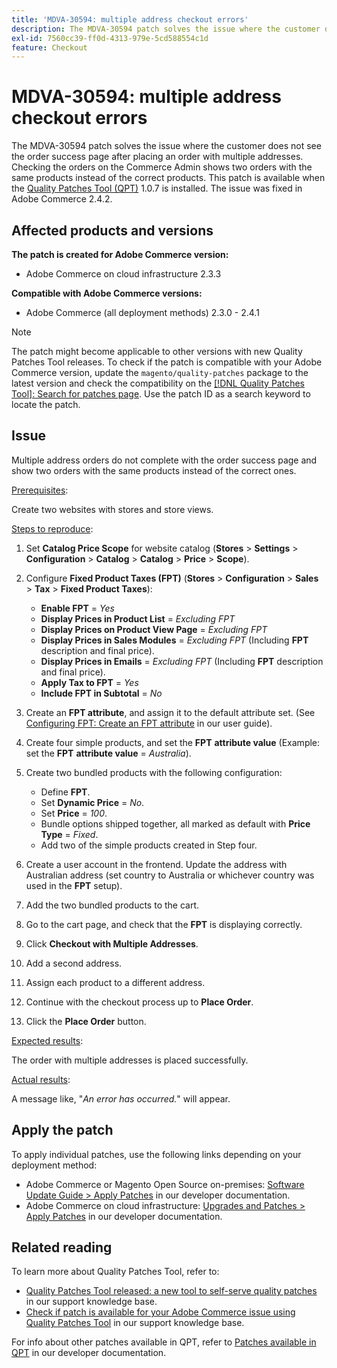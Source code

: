 ```yaml
---
title: 'MDVA-30594: multiple address checkout errors'
description: The MDVA-30594 patch solves the issue where the customer does not see the order success page after placing an order with multiple addresses. Checking the orders on the Commerce Admin shows two orders with the same products instead of the correct products. This patch is available when the [Quality Patches Tool (QPT)](/help/announcements/adobe-commerce-announcements/magento-quality-patches-released-new-tool-to-self-serve-quality-patches.md) 1.0.7 is installed. The issue was fixed in Adobe Commerce 2.4.2.
exl-id: 7560cc39-ff0d-4313-979e-5cd588554c1d
feature: Checkout
---
```

# MDVA-30594: multiple address checkout errors

The MDVA-30594 patch solves the issue where the customer does not see the order success page after placing an order with multiple addresses. Checking the orders on the Commerce Admin shows two orders with the same products instead of the correct products. This patch is available when the [Quality Patches Tool (QPT)](/help/announcements/adobe-commerce-announcements/magento-quality-patches-released-new-tool-to-self-serve-quality-patches.md) 1.0.7 is installed. The issue was fixed in Adobe Commerce 2.4.2.

## Affected products and versions

**The patch is created for Adobe Commerce version:**

* Adobe Commerce on cloud infrastructure 2.3.3

**Compatible with Adobe Commerce versions:**

* Adobe Commerce (all deployment methods) 2.3.0 - 2.4.1

>[!NOTE]
>
>The patch might become applicable to other versions with new Quality Patches Tool releases. To check if the patch is compatible with your Adobe Commerce version, update the `magento/quality-patches` package to the latest version and check the compatibility on the [[!DNL Quality Patches Tool]: Search for patches page](https://devdocs.magento.com/quality-patches/tool.html#patch-grid). Use the patch ID as a search keyword to locate the patch.

## Issue

Multiple address orders do not complete with the order success page and show two orders with the same products instead of the correct ones.

<u>Prerequisites</u>:

Create two websites with stores and store views.

<u>Steps to reproduce</u>:

1. Set **Catalog Price Scope** for website catalog (**Stores** > **Settings** > **Configuration** > **Catalog** > **Catalog** > **Price** > **Scope**).
1. Configure **Fixed Product Taxes (FPT)** (**Stores** > **Configuration** > **Sales** > **Tax** > **Fixed Product Taxes**):

    * **Enable FPT** = *Yes*
    * **Display Prices in Product List** = *Excluding FPT*
    * **Display Prices on Product View Page** = *Excluding FPT*
    * **Display Prices in Sales Modules** = *Excluding FPT* (Including **FPT** description and final price).
    * **Display Prices in Emails** = *Excluding FPT* (Including **FPT** description and final price).
    * **Apply Tax to FPT** = *Yes*
    * **Include FPT in Subtotal** = *No*

1. Create an **FPT attribute**, and assign it to the default attribute set. (See [Configuring FPT: Create an FPT attribute](https://docs.magento.com/user-guide/tax/fixed-product-tax-configuration.html#step-2-create-an-fpt-attribute) in our user guide).

1. Create four simple products, and set the **FPT** **attribute value** (Example: set the **FPT**   **attribute value** = *Australia*).

1. Create two bundled products with the following configuration:

    * Define **FPT**.
    * Set **Dynamic Price** = *No*.
    * Set **Price** = *100*.
    * Bundle options shipped together, all marked as default with **Price Type** = *Fixed*.
    * Add two of the simple products created in Step four.

1. Create a user account in the frontend. Update the address with Australian address (set country to Australia or whichever country was used in the **FPT** setup).

1. Add the two bundled products to the cart.

1. Go to the cart page, and check that the **FPT** is displaying correctly.

1. Click **Checkout with Multiple Addresses**.

1. Add a second address.

1. Assign each product to a different address.

1. Continue with the checkout process up to **Place Order**.

1. Click the **Place Order** button.

<u>Expected results</u>:

The order with multiple addresses is placed successfully.

<u>Actual results</u>:

A message like, "*An error has occurred.*" will appear.

## Apply the patch

To apply individual patches, use the following links depending on your deployment method:

* Adobe Commerce or Magento Open Source on-premises: [Software Update Guide > Apply Patches](https://devdocs.magento.com/guides/v2.4/comp-mgr/patching/mqp.html) in our developer documentation.
* Adobe Commerce on cloud infrastructure: [Upgrades and Patches > Apply Patches](https://devdocs.magento.com/cloud/project/project-patch.html) in our developer documentation.

## Related reading

To learn more about Quality Patches Tool, refer to:

* [Quality Patches Tool released: a new tool to self-serve quality patches](/help/announcements/adobe-commerce-announcements/magento-quality-patches-released-new-tool-to-self-serve-quality-patches.md) in our support knowledge base.
* [Check if patch is available for your Adobe Commerce issue using Quality Patches Tool](/help/support-tools/patches-available-in-qpt-tool/check-patch-for-magento-issue-with-magento-quality-patches.md) in our support knowledge base.

For info about other patches available in QPT, refer to [Patches available in QPT](https://devdocs.magento.com/quality-patches/tool.html#patch-grid) in our developer documentation.
